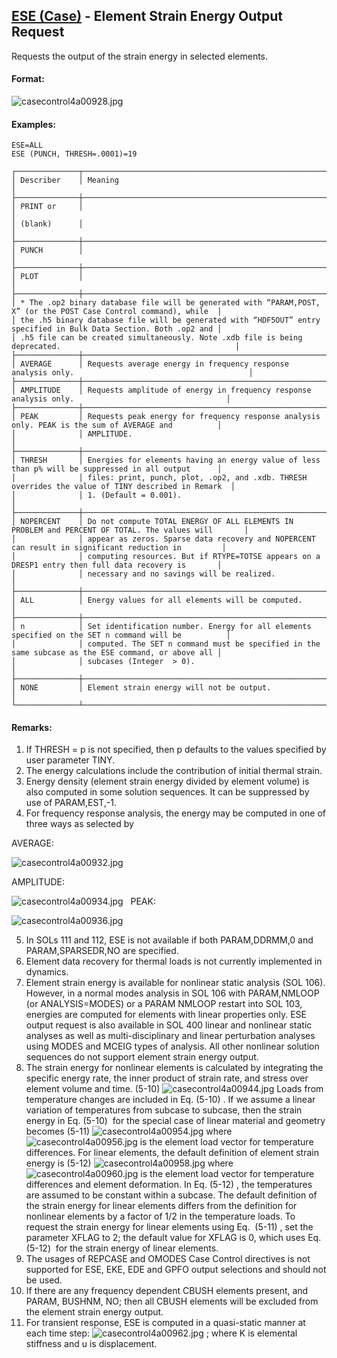 ## [ESE (Case)](https://help.hexagonmi.com/bundle/MSC_Nastran_2022.4/page/Nastran_Combined_Book/qrg/casecontrol4a/TOC.ESE.Case.xhtml) - Element Strain Energy Output Request

Requests the output of the strain energy in selected elements.

#### Format:

![casecontrol4a00928.jpg](https://help-be.hexagonmi.com/bundle/MSC_Nastran_2022.4/page/Nastran_Combined_Book/qrg/casecontrol4a/../../../assets/casecontrol4a00928.jpg?_LANG=enus)  

#### Examples:

```nastran
ESE=ALL
ESE (PUNCH, THRESH=.0001)=19
```

```text
┌──────────────┬────────────────────────────────────────────────────────────────────────────────────────────────────┐
│ Describer    │ Meaning                                                                                            │
├──────────────┼────────────────────────────────────────────────────────────────────────────────────────────────────┤
│ PRINT or     │                                                                                                    │
│ (blank)      │                                                                                                    │
├──────────────┼────────────────────────────────────────────────────────────────────────────────────────────────────┤
│ PUNCH        │                                                                                                    │
├──────────────┼────────────────────────────────────────────────────────────────────────────────────────────────────┤
│ PLOT         │                                                                                                    │
├──────────────┼────────────────────────────────────────────────────────────────────────────────────────────────────┤
│ * The .op2 binary database file will be generated with “PARAM,POST, X” (or the POST Case Control command), while  │
│ the .h5 binary database file will be generated with “HDF5OUT” entry specified in Bulk Data Section. Both .op2 and │
│ .h5 file can be created simultaneously. Note .xdb file is being deprecated.                                       │
├──────────────┼────────────────────────────────────────────────────────────────────────────────────────────────────┤
│ AVERAGE      │ Requests average energy in frequency response analysis only.                                       │
├──────────────┼────────────────────────────────────────────────────────────────────────────────────────────────────┤
│ AMPLITUDE    │ Requests amplitude of energy in frequency response analysis only.                                  │
├──────────────┼────────────────────────────────────────────────────────────────────────────────────────────────────┤
│ PEAK         │ Requests peak energy for frequency response analysis only. PEAK is the sum of AVERAGE and          │
│              │ AMPLITUDE.                                                                                         │
├──────────────┼────────────────────────────────────────────────────────────────────────────────────────────────────┤
│ THRESH       │ Energies for elements having an energy value of less than p% will be suppressed in all output      │
│              │ files: print, punch, plot, .op2, and .xdb. THRESH overrides the value of TINY described in Remark  │
│              │ 1. (Default = 0.001).                                                                              │
├──────────────┼────────────────────────────────────────────────────────────────────────────────────────────────────┤
│ NOPERCENT    │ Do not compute TOTAL ENERGY OF ALL ELEMENTS IN PROBLEM and PERCENT OF TOTAL. The values will       │
│              │ appear as zeros. Sparse data recovery and NOPERCENT can result in significant reduction in         │
│              │ computing resources. But if RTYPE=TOTSE appears on a DRESP1 entry then full data recovery is       │
│              │ necessary and no savings will be realized.                                                         │
├──────────────┼────────────────────────────────────────────────────────────────────────────────────────────────────┤
│ ALL          │ Energy values for all elements will be computed.                                                   │
├──────────────┼────────────────────────────────────────────────────────────────────────────────────────────────────┤
│ n            │ Set identification number. Energy for all elements specified on the SET n command will be          │
│              │ computed. The SET n command must be specified in the same subcase as the ESE command, or above all │
│              │ subcases (Integer  > 0).                                                                           │
├──────────────┼────────────────────────────────────────────────────────────────────────────────────────────────────┤
│ NONE         │ Element strain energy will not be output.                                                          │
└──────────────┴────────────────────────────────────────────────────────────────────────────────────────────────────┘
```

#### Remarks:

1. If THRESH = p is not specified, then p defaults to the values specified by user parameter TINY.
2. The energy calculations include the contribution of initial thermal strain.
3. Energy density (element strain energy divided by element volume) is also computed in some solution sequences. It can be suppressed by use of PARAM,EST,-1.
4. For frequency response analysis, the energy may be computed in one of three ways as selected by

AVERAGE:

![casecontrol4a00932.jpg](https://help-be.hexagonmi.com/bundle/MSC_Nastran_2022.4/page/Nastran_Combined_Book/qrg/casecontrol4a/../../../assets/casecontrol4a00932.jpg?_LANG=enus)  
 
AMPLITUDE:

![casecontrol4a00934.jpg](https://help-be.hexagonmi.com/bundle/MSC_Nastran_2022.4/page/Nastran_Combined_Book/qrg/casecontrol4a/../../../assets/casecontrol4a00934.jpg?_LANG=enus) 
 
PEAK:

![casecontrol4a00936.jpg](https://help-be.hexagonmi.com/bundle/MSC_Nastran_2022.4/page/Nastran_Combined_Book/qrg/casecontrol4a/../../../assets/casecontrol4a00936.jpg?_LANG=enus)  

5. In SOLs 111 and 112, ESE is not available if both PARAM,DDRMM,0 and PARAM,SPARSEDR,NO are specified.
6. Element data recovery for thermal loads is not currently implemented in dynamics.
7. Element strain energy is available for nonlinear static analysis (SOL 106). However, in a normal modes analysis in SOL 106 with PARAM,NMLOOP (or ANALYSIS=MODES) or a PARAM NMLOOP restart into SOL 103, energies are computed for elements with linear properties only. ESE output request is also available in SOL 400 linear and nonlinear static analyses as well as multi-disciplinary and linear perturbation analyses using MODES and MCEIG types of analysis. All other nonlinear solution sequences do not support element strain energy output.
8. The strain energy for nonlinear elements is calculated by integrating the specific energy rate, the inner product of strain rate, and stress over element volume and time.
(5-10) ![casecontrol4a00944.jpg](https://help-be.hexagonmi.com/bundle/MSC_Nastran_2022.4/page/Nastran_Combined_Book/qrg/casecontrol4a/../../../assets/casecontrol4a00944.jpg?_LANG=enus)
Loads from temperature changes are included in Eq.  (5-10) . If we assume a linear variation of temperatures from subcase to subcase, then the strain energy in Eq.  (5-10)  for the special case of linear material and geometry becomes
(5-11) ![casecontrol4a00954.jpg](https://help-be.hexagonmi.com/bundle/MSC_Nastran_2022.4/page/Nastran_Combined_Book/qrg/casecontrol4a/../../../assets/casecontrol4a00954.jpg?_LANG=enus)
where  ![casecontrol4a00956.jpg](https://help-be.hexagonmi.com/bundle/MSC_Nastran_2022.4/page/Nastran_Combined_Book/qrg/casecontrol4a/../../../assets/casecontrol4a00956.jpg?_LANG=enus)  is the element load vector for temperature differences.
For linear elements, the default definition of element strain energy is
(5-12) ![casecontrol4a00958.jpg](https://help-be.hexagonmi.com/bundle/MSC_Nastran_2022.4/page/Nastran_Combined_Book/qrg/casecontrol4a/../../../assets/casecontrol4a00958.jpg?_LANG=enus)
where  ![casecontrol4a00960.jpg](https://help-be.hexagonmi.com/bundle/MSC_Nastran_2022.4/page/Nastran_Combined_Book/qrg/casecontrol4a/../../../assets/casecontrol4a00960.jpg?_LANG=enus)  is the element load vector for temperature differences and element deformation.
In Eq.  (5-12) , the temperatures are assumed to be constant within a subcase. The default definition of the strain energy for linear elements differs from the definition for nonlinear elements by a factor of 1/2 in the temperature loads. To request the strain energy for linear elements using Eq.  (5-11) , set the parameter XFLAG to 2; the default value for XFLAG is 0, which uses Eq.  (5-12)  for the strain energy of linear elements.
9. The usages of REPCASE and OMODES Case Control directives is not supported for ESE, EKE, EDE and GPFO output selections and should not be used.
10. If there are any frequency dependent CBUSH elements present, and PARAM, BUSHNM, NO; then all CBUSH elements will be excluded from the element strain energy output.
11. For transient response, ESE is computed in a quasi-static manner at each time step: ![casecontrol4a00962.jpg](https://help-be.hexagonmi.com/bundle/MSC_Nastran_2022.4/page/Nastran_Combined_Book/qrg/casecontrol4a/../../../assets/casecontrol4a00962.jpg?_LANG=enus) ; where K  is elemental stiffness and u is displacement.
